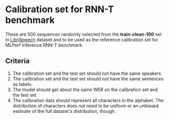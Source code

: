 # Calibration set for RNN-T benchmark

These are 500 sequences randomly selected from the **train-clean-100** set in [LibriSpeech](http://www.openslr.org/12/) dataset and to be used as the reference calibration set for MLPerf Inference RNN-T benchmark. 

## Criteria

1. The calibration set and the test set should not have the same speakers.
2. The calibration set and the test set should not have the same sentences as labels.
3. The model should get about the same WER on the calibration set and the test set.
4. The calibration data should represent all characters in the alphabet. The distribution of characters does not need to be uniform or an unbiased estimate of the full dataset's distribution, though.

